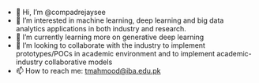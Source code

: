 - 👋 Hi, I’m @compadrejaysee
- 👀 I’m interested in machine learning, deep learning and big data analytics applications in both industry and research.
- 🌱 I’m currently learning more on generative deep learning
- 💞️ I’m looking to collaborate with the industry to implement prototypes/POCs in academic environment and to implement academic-industry collaborative models
- 📫 How to reach me: tmahmood@iba.edu.pk

<!---
compadrejaysee/compadrejaysee is a ✨ special ✨ repository because its `README.md` (this file) appears on your GitHub profile.
You can click the Preview link to take a look at your changes.
--->
